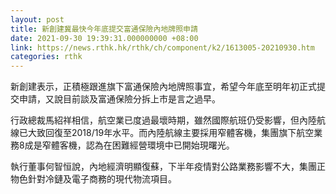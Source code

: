 ```yaml
---
layout: post
title: 新創建冀最快今年底提交富通保險內地牌照申請
date: 2021-09-30 19:39:31.000000000 +08:00
link: https://news.rthk.hk/rthk/ch/component/k2/1613005-20210930.htm
categories: rthk
---
```


新創建表示，正積極跟進旗下富通保險內地牌照事宜，希望今年底至明年初正式提交申請，又說目前談及富通保險分拆上市是言之過早。

行政總裁馬紹祥相信，航空業已度過最壞時期，雖然國際航班仍受影響，但內陸航線已大致回復至2018/19年水平。而內陸航線主要採用窄體客機，集團旗下航空業務8成是窄體客機，認為在困難經營環境中已開始現曙光。

執行董事何智恒說，內地經濟明顯復蘇，下半年疫情對公路業務影響不大，集團正物色針對冷鏈及電子商務的現代物流項目。
